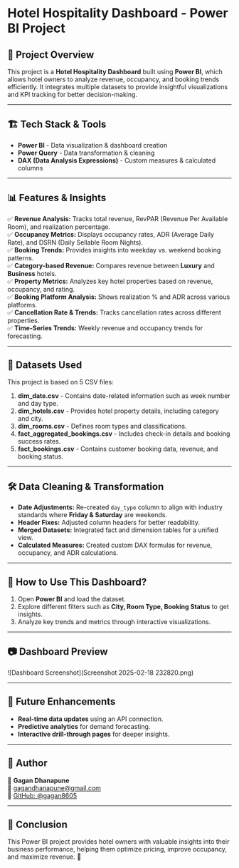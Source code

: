 # Hotel Hospitality Dashboard - Power BI Project

## 📌 Project Overview
This project is a **Hotel Hospitality Dashboard** built using **Power BI**, which allows hotel owners to analyze revenue, occupancy, and booking trends efficiently. It integrates multiple datasets to provide insightful visualizations and KPI tracking for better decision-making.

---

## 🏗️ Tech Stack & Tools
- **Power BI** - Data visualization & dashboard creation
- **Power Query** - Data transformation & cleaning
- **DAX (Data Analysis Expressions)** - Custom measures & calculated columns

---

## 📊 Features & Insights
✅ **Revenue Analysis:** Tracks total revenue, RevPAR (Revenue Per Available Room), and realization percentage.  
✅ **Occupancy Metrics:** Displays occupancy rates, ADR (Average Daily Rate), and DSRN (Daily Sellable Room Nights).  
✅ **Booking Trends:** Provides insights into weekday vs. weekend booking patterns.  
✅ **Category-based Revenue:** Compares revenue between **Luxury** and **Business** hotels.  
✅ **Property Metrics:** Analyzes key hotel properties based on revenue, occupancy, and rating.  
✅ **Booking Platform Analysis:** Shows realization % and ADR across various platforms.  
✅ **Cancellation Rate & Trends:** Tracks cancellation rates across different properties.  
✅ **Time-Series Trends:** Weekly revenue and occupancy trends for forecasting.

---

## 📂 Datasets Used
This project is based on 5 CSV files:

1. **dim_date.csv** - Contains date-related information such as week number and day type.
2. **dim_hotels.csv** - Provides hotel property details, including category and city.
3. **dim_rooms.csv** - Defines room types and classifications.
4. **fact_aggregated_bookings.csv** - Includes check-in details and booking success rates.
5. **fact_bookings.csv** - Contains customer booking data, revenue, and booking status.

---

## 🛠️ Data Cleaning & Transformation
- **Date Adjustments:** Re-created `day_type` column to align with industry standards where **Friday & Saturday** are weekends.
- **Header Fixes:** Adjusted column headers for better readability.
- **Merged Datasets:** Integrated fact and dimension tables for a unified view.
- **Calculated Measures:** Created custom DAX formulas for revenue, occupancy, and ADR calculations.

---

## 📌 How to Use This Dashboard?
1. Open **Power BI** and load the dataset.
2. Explore different filters such as **City, Room Type, Booking Status** to get insights.
3. Analyze key trends and metrics through interactive visualizations.

---

## 📷 Dashboard Preview
![Dashboard Screenshot](Screenshot 2025-02-18 232820.png)

---

## 🚀 Future Enhancements
- **Real-time data updates** using an API connection.
- **Predictive analytics** for demand forecasting.
- **Interactive drill-through pages** for deeper insights.

---

## 📌 Author
👤 **Gagan Dhanapune**  
📧 [gagandhanapune@gmail.com](mailto:gagandhanapune@gmail.com)  
🔗 [GitHub: @gagan8605](https://github.com/gagan8605)

---

## 🏁 Conclusion
This Power BI project provides hotel owners with valuable insights into their business performance, helping them optimize pricing, improve occupancy, and maximize revenue. 🚀
